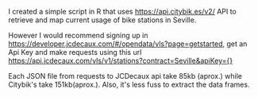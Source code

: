 I created a simple script in R that uses https://api.citybik.es/v2/ API to retrieve and map current usage of bike stations in Seville.

However I would recommend signing up in https://developer.jcdecaux.com/#/opendata/vls?page=getstarted, get an Api Key and make requests using this url https://api.jcdecaux.com/vls/v1/stations?contract=Seville&apiKey={}

Each JSON file from requests to JCDecaux api take 85kb (aprox.) while Citybik's take 151kb(aprox.). Also, it's less fuss to extract the data frames. 
